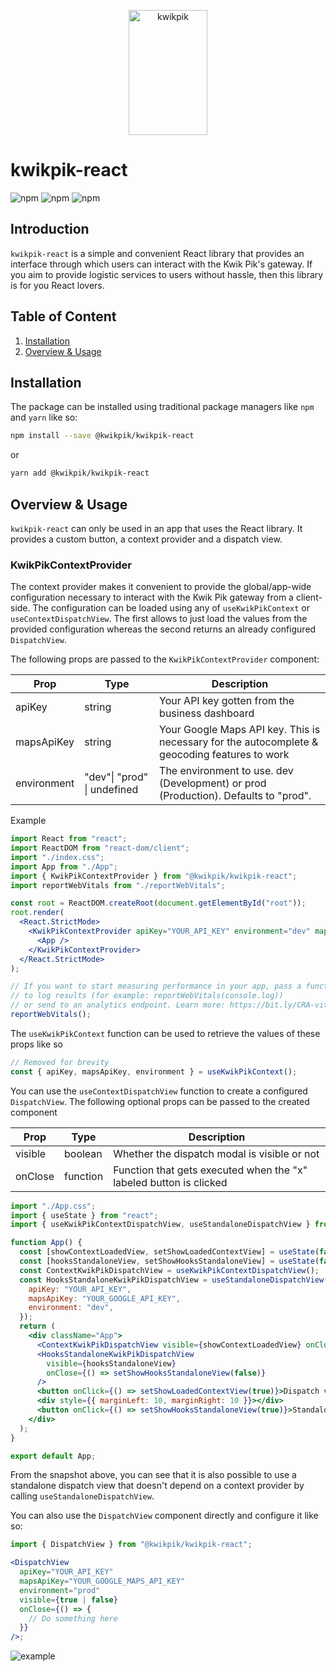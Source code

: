 <p align="center"><img src="https://drive.google.com/uc?id=1RKi_LSKqBJfFQWKt_A8TC8BSono2dLhx&export=view" width="50%" height="200" alt="kwikpik" /></p>

# kwikpik-react

![npm](https://img.shields.io/npm/v/@kwikpik/kwikpik-react)
![npm](https://img.shields.io/npm/dt/@kwikpik/kwikpik-react)
![npm](https://img.shields.io/npm/l/@kwikpik/kwikpik-react)

## Introduction

`kwikpik-react` is a simple and convenient React library that provides an interface through which users can interact with the Kwik Pik's gateway. If you aim to provide logistic services to users without hassle, then this library is for you React lovers.

## Table of Content

1. [Installation](#installation)
2. [Overview & Usage](#overview--usage)

## Installation

The package can be installed using traditional package managers like `npm` and `yarn` like so:

```sh
npm install --save @kwikpik/kwikpik-react
```

or

```sh
yarn add @kwikpik/kwikpik-react
```

## Overview & Usage

`kwikpik-react` can only be used in an app that uses the React library. It provides a custom button, a context provider and a dispatch view.

### KwikPikContextProvider

The context provider makes it convenient to provide the global/app-wide configuration necessary to interact with the Kwik Pik gateway from a client-side. The configuration can be loaded using any of `useKwikPikContext` or `useContextDispatchView`. The first allows to just load the values from the provided configuration whereas the second returns an already configured `DispatchView`.

The following props are passed to the `KwikPikContextProvider` component:

| Prop        | Type                                | Description                                                                                   |
| ----------- | ----------------------------------- | --------------------------------------------------------------------------------------------- |
| apiKey      | string                              | Your API key gotten from the business dashboard                                               |
| mapsApiKey  | string                              | Your Google Maps API key. This is necessary for the autocomplete & geocoding features to work |
| environment | "dev"&#124; "prod" &#124; undefined | The environment to use. dev (Development) or prod (Production). Defaults to "prod".           |

Example

```jsx
import React from "react";
import ReactDOM from "react-dom/client";
import "./index.css";
import App from "./App";
import { KwikPikContextProvider } from "@kwikpik/kwikpik-react";
import reportWebVitals from "./reportWebVitals";

const root = ReactDOM.createRoot(document.getElementById("root"));
root.render(
  <React.StrictMode>
    <KwikPikContextProvider apiKey="YOUR_API_KEY" environment="dev" mapsApiKey="YOUR_GOOGLE_API_KEY">
      <App />
    </KwikPikContextProvider>
  </React.StrictMode>
);

// If you want to start measuring performance in your app, pass a function
// to log results (for example: reportWebVitals(console.log))
// or send to an analytics endpoint. Learn more: https://bit.ly/CRA-vitals
reportWebVitals();
```

The `useKwikPikContext` function can be used to retrieve the values of these props like so

```jsx
// Removed for brevity
const { apiKey, mapsApiKey, environment } = useKwikPikContext();
```

You can use the `useContextDispatchView` function to create a configured `DispatchView`. The following optional props can be passed to the created component

| Prop    | Type     | Description                                                        |
| ------- | -------- | ------------------------------------------------------------------ |
| visible | boolean  | Whether the dispatch modal is visible or not                       |
| onClose | function | Function that gets executed when the "x" labeled button is clicked |

```jsx
import "./App.css";
import { useState } from "react";
import { useKwikPikContextDispatchView, useStandaloneDispatchView } from "@kwikpik/kwikpik-react";

function App() {
  const [showContextLoadedView, setShowLoadedContextView] = useState(false);
  const [hooksStandaloneView, setShowHooksStandaloneView] = useState(false);
  const ContextKwikPikDispatchView = useKwikPikContextDispatchView();
  const HooksStandaloneKwikPikDispatchView = useStandaloneDispatchView({
    apiKey: "YOUR_API_KEY",
    mapsApiKey: "YOUR_GOOGLE_API_KEY",
    environment: "dev",
  });
  return (
    <div className="App">
      <ContextKwikPikDispatchView visible={showContextLoadedView} onClose={() => setShowLoadedContextView(false)} />
      <HooksStandaloneKwikPikDispatchView
        visible={hooksStandaloneView}
        onClose={() => setShowHooksStandaloneView(false)}
      />
      <button onClick={() => setShowLoadedContextView(true)}>Dispatch view with loaded context</button>
      <div style={{ marginLeft: 10, marginRight: 10 }}></div>
      <button onClick={() => setShowHooksStandaloneView(true)}>Standalone dispatch view with hooks</button>
    </div>
  );
}

export default App;
```

From the snapshot above, you can see that it is also possible to use a standalone dispatch view that doesn't depend on a context provider by calling `useStandaloneDispatchView`.

You can also use the `DispatchView` component directly and configure it like so:

```jsx
import { DispatchView } from "@kwikpik/kwikpik-react";

<DispatchView
  apiKey="YOUR_API_KEY"
  mapsApiKey="YOUR_GOOGLE_MAPS_API_KEY"
  environment="prod"
  visible={true | false}
  onClose={() => {
    // Do something here
  }}
/>;
```

![example](https://drive.google.com/uc?id=1232IKY8o_KTLW8NiGE0UuTiCsFbkZUzR)
